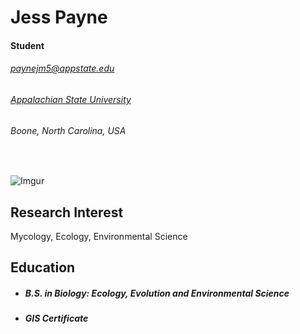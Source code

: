 Jess Payne
==========

#### Student
###### paynejm5@appstate.edu
###### [Appalachian State University](http://www.appstate.edu)

###### Boone, North Carolina, USA
&nbsp;

![Imgur](https://i.imgur.com/QPVLaUf.gif)

## Research Interest
Mycology, Ecology, Environmental Science


 <!--- Can  use imgur for picture integration --->

## Education
 - ##### B.S. in Biology: Ecology, Evolution and Environmental Science

 - ##### GIS Certificate
